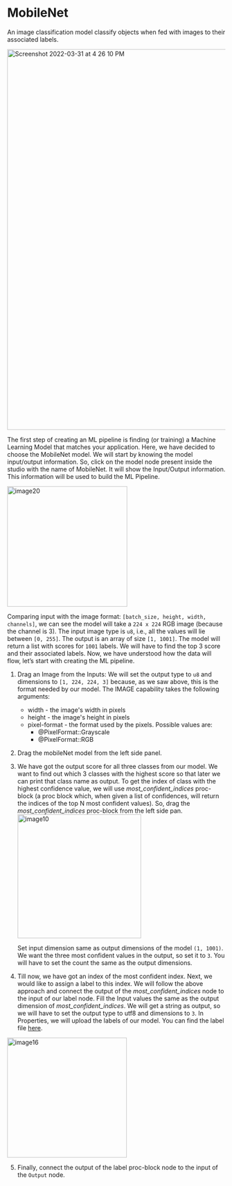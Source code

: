 # MobileNet

An image classification model classify objects when fed with images to their associated labels.

<img width="876" alt="Screenshot 2022-03-31 at 4 26 10 PM" src="https://user-images.githubusercontent.com/50593567/161039821-079c9f44-ff44-4f54-90e7-cacb4943428e.png"/>

The first step of creating an ML pipeline is finding (or training) a Machine Learning Model that matches your application. Here, we have decided to choose the MobileNet model. We will start by knowing the model input/output information. So, click on the model node present inside the studio with the name of MobileNet. It will show the Input/Output information. This information will be used to build the ML Pipeline.

<img width="277" alt="image20" src="https://user-images.githubusercontent.com/50593567/156826227-5c1f2a9b-6f3c-4416-bdce-e3a8a4b7f35c.png"/>

Comparing input with the image format: `[batch_size, height, width, channels]`, we can see the model will take a `224 x 224` RGB image (because the channel is 3). The input image type is `u8`, i.e., all the values will lie between `[0, 255]`. The output is an array of size `[1, 1001]`. The model will return a list with scores for `1001` labels. We will have to find the top 3 score and their associated labels. Now, we have understood how the data will flow, let’s start with creating the ML pipeline.

1. Drag an Image from the Inputs:
   We will set the output type to `u8` and dimensions to `[1, 224, 224, 3]` because, as we saw above, this is the format needed by our model.
   The IMAGE capability takes the following arguments:
   - width - the image's width in pixels
   - height - the image's height in pixels
   - pixel-format - the format used by the pixels. Possible values are:
     - @PixelFormat::Grayscale
     - @PixelFormat::RGB
2. Drag the mobileNet model from the left side panel.
3. We have got the output score for all three classes from our model. We want to find out which 3 classes with the highest score so that later we can print that class name as output. To get the index of class with the highest confidence value, we will use _most_confident_indices_ proc-block (a proc block which, when given a list of confidences, will return the indices of the top N most confident values). So, drag the _most_confident_indices_ proc-block from the left side pan.
   <img width="285" alt="image10" src="https://user-images.githubusercontent.com/50593567/156827144-24857ec4-aca5-40fa-bc74-000937624ea5.png"/>

   Set input dimension same as output dimensions of the model `(1, 1001)`. We want the three most confident values in the output, so set it to `3`. You will have to set the count the same as the output dimensions.

4. Till now, we have got an index of the most confident index. Next, we would like to assign a label to this index. We will follow the above approach and connect the output of the _most_confident_indices_ node to the input of our label node. Fill the Input values the same as the output dimension of _most_confident_indices_. We will get a string as output, so we will have to set the output type to utf8 and dimensions to `3`. In Properties, we will upload the labels of our model. You can find the label file [here](https://drive.google.com/file/d/1m_NQi-P_6LIOraUIY-JOAH36oBp7bs1O/view?usp=sharing).

<img width="276" alt="image16" src="https://user-images.githubusercontent.com/50593567/156817972-5f0e209c-1da3-46de-9387-eb860b02fc9e.png"/>

5. Finally, connect the output of the label proc-block node to the input of the `Output` node.
